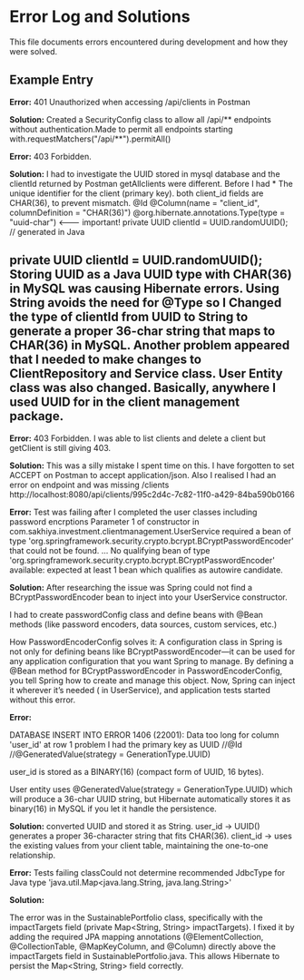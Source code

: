 # Error Log and Solutions

This file documents errors encountered during development and how they were solved.

## Example Entry

**Error:**
401 Unauthorized when accessing /api/clients in Postman

**Solution:**
Created a SecurityConfig class to allow all /api/** endpoints without authentication.Made to permit all endpoints starting with.requestMatchers("/api/**").permitAll()

**Error:**
403 Forbidden. 

**Solution:**
I had to investigate the UUID stored in mysql database and the clientId returned by Postman getAllclients were different. Before I had * The unique identifier for the client (primary key). both client_id fields are CHAR(36), to prevent mismatch. @Id @Column(name = "client_id", columnDefinition = "CHAR(36)") @org.hibernate.annotations.Type(type = "uuid-char")  <--- important! private UUID clientId = UUID.randomUUID(); // generated in Java

private UUID clientId = UUID.randomUUID(); Storing UUID as a Java UUID type with CHAR(36) in MySQL was causing Hibernate errors. Using String avoids the need for @Type so I Changed the type of clientId from UUID to String to generate a proper 36-char string that maps to CHAR(36) in MySQL.
Another problem appeared that I needed to make changes to ClientRepository and Service class. User Entity class was also changed. Basically, anywhere I used UUID for in the client management package.
---
**Error:**
403 Forbidden. I was able to list clients and delete a client but getClient is still giving 403.

**Solution:**
This was a silly mistake I spent time on this. I have forgotten to set ACCEPT on Postman to accept application/json. Also I realised I had an error on endpoint and was missing /clients http://localhost:8080/api/clients/995c2d4c-7c82-11f0-a429-84ba590b0166


**Error:**
Test was failing after I completed the user classes including password encrptions
Parameter 1 of constructor in com.sakhiya.investment.clientmanagement.UserService required a bean of type 'org.springframework.security.crypto.bcrypt.BCryptPasswordEncoder' that could not be found.
...
No qualifying bean of type 'org.springframework.security.crypto.bcrypt.BCryptPasswordEncoder' available: expected at least 1 bean which qualifies as autowire candidate.

**Solution:**
After researching the issue was Spring could not find a BCryptPasswordEncoder bean to inject into your UserService constructor.

I had to create passwordConfig class and define beans with @Bean methods (like password encoders, data sources, custom services, etc.)

How PasswordEncoderConfig solves it:
A configuration class in Spring is not only for defining beans like BCryptPasswordEncoder—it can be used for any application configuration that you want Spring to manage.
By defining a @Bean method for BCryptPasswordEncoder in PasswordEncoderConfig, you tell Spring how to create and manage this object. Now, Spring can inject it wherever it’s needed ( in  UserService), and  application tests started without this error.

**Error:**

DATABASE INSERT INTO ERROR 1406 (22001): Data too long for column 'user_id' at row 1
problem I had the primary key as UUID     //@Id
    //@GeneratedValue(strategy = GenerationType.UUID)
    
user_id is stored as a BINARY(16) (compact form of UUID, 16 bytes).

 User entity uses @GeneratedValue(strategy = GenerationType.UUID) which will produce a 36-char UUID string, but Hibernate automatically stores it as binary(16) in MySQL if you let it handle the persistence.

**Solution:**
converted UUID and stored it as String. user_id → UUID() generates a proper 36-character string that fits CHAR(36). client_id → uses the existing values from your client table, maintaining the one-to-one relationship.

**Error:**
Tests failing
classCould not determine recommended JdbcType for Java type 'java.util.Map<java.lang.String, java.lang.String>'


**Solution:**

The error was in the SustainablePortfolio class, specifically with the impactTargets field (private Map<String, String> impactTargets). I fixed it by adding the required JPA mapping annotations (@ElementCollection, @CollectionTable, @MapKeyColumn, and @Column) directly above the impactTargets field in SustainablePortfolio.java. This allows Hibernate to persist the Map<String, String> field correctly.
